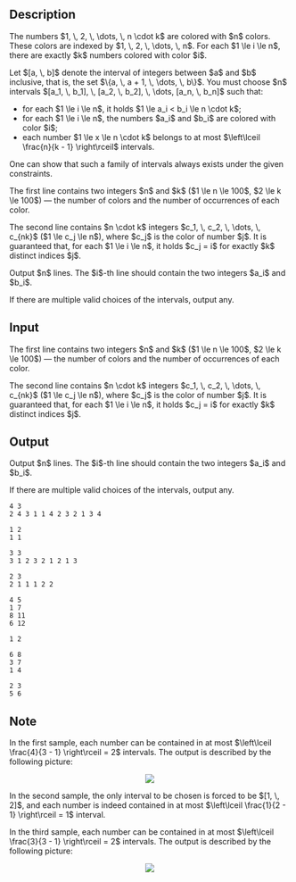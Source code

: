 ## Description

<div><p>The numbers $1, \, 2, \, \dots, \, n \cdot k$ are colored with $n$ colors. These colors are indexed by $1, \, 2, \, \dots, \, n$. For each $1 \le i \le n$, there are exactly $k$ numbers colored with color $i$.</p><p>Let $[a, \, b]$ denote the interval of integers between $a$ and $b$ inclusive, that is, the set $\{a, \, a + 1, \, \dots, \, b\}$. You must choose $n$ intervals $[a_1, \, b_1], \, [a_2, \, b_2], \, \dots, [a_n, \, b_n]$ such that: </p><ul> <li> for each $1 \le i \le n$, it holds $1 \le a_i &lt; b_i \le n \cdot k$; </li><li> for each $1 \le i \le n$, the numbers $a_i$ and $b_i$ are colored with color $i$; </li><li> each number $1 \le x \le n \cdot k$ belongs to at most $\left\lceil \frac{n}{k - 1} \right\rceil$ intervals. </li></ul><p>One can show that such a family of intervals always exists under the given constraints.</p></div><div class="input-specification"><p>The first line contains two integers $n$ and $k$ ($1 \le n \le 100$, $2 \le k \le 100$) — the number of colors and the number of occurrences of each color.</p><p>The second line contains $n \cdot k$ integers $c_1, \, c_2, \, \dots, \, c_{nk}$ ($1 \le c_j \le n$), where $c_j$ is the color of number $j$. It is guaranteed that, for each $1 \le i \le n$, it holds $c_j = i$ for exactly $k$ distinct indices $j$.</p></div><div class="output-specification"><p>Output $n$ lines. The $i$-th line should contain the two integers $a_i$ and $b_i$.</p><p>If there are multiple valid choices of the intervals, output any.</p></div>

## Input

<p>The first line contains two integers $n$ and $k$ ($1 \le n \le 100$, $2 \le k \le 100$) — the number of colors and the number of occurrences of each color.</p><p>The second line contains $n \cdot k$ integers $c_1, \, c_2, \, \dots, \, c_{nk}$ ($1 \le c_j \le n$), where $c_j$ is the color of number $j$. It is guaranteed that, for each $1 \le i \le n$, it holds $c_j = i$ for exactly $k$ distinct indices $j$.</p>

## Output

<p>Output $n$ lines. The $i$-th line should contain the two integers $a_i$ and $b_i$.</p><p>If there are multiple valid choices of the intervals, output any.</p>





```input1
4 3
2 4 3 1 1 4 2 3 2 1 3 4
```




```input2
1 2
1 1
```




```input3
3 3
3 1 2 3 2 1 2 1 3
```




```input4
2 3
2 1 1 1 2 2
```




```output1
4 5
1 7
8 11
6 12
```




```output2
1 2
```




```output3
6 8
3 7
1 4
```




```output4
2 3
5 6
```



## Note

<p>In the <span class="tex-font-style-bf">first sample</span>, each number can be contained in at most $\left\lceil \frac{4}{3 - 1} \right\rceil = 2$ intervals. The output is described by the following picture:</p><center> <img class="tex-graphics" src="file://IwZRdC01.png" style="max-width: 100.0%;max-height: 100.0%;"> </center><p>In the <span class="tex-font-style-bf">second sample</span>, the only interval to be chosen is forced to be $[1, \, 2]$, and each number is indeed contained in at most $\left\lceil \frac{1}{2 - 1} \right\rceil = 1$ interval.</p><p>In the <span class="tex-font-style-bf">third sample</span>, each number can be contained in at most $\left\lceil \frac{3}{3 - 1} \right\rceil = 2$ intervals. The output is described by the following picture:</p><center> <img class="tex-graphics" src="file://eYwkUa37.png" style="max-width: 100.0%;max-height: 100.0%;"> </center>
